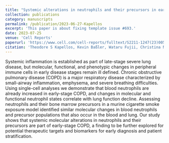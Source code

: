 ```yaml
---
title: "Systemic alterations in neutrophils and their precursors in early-stage chronic obstructive pulmonary disease"
collection: publications
category: manuscripts
permalink: /publication/2023-06-27-Kapellos
excerpt: 'This paper is about fixing template issue #693.'
date: 2023-07-25
venue: 'Cell Reports'
paperurl: 'https://www.cell.com/cell-reports/fulltext/S2211-1247(23)00536-3?uuid=uuid%3Aa9e3e6b9-7d08-4ee7-a0ac-e12b12cab01c'
citation: 'Theodore S Kapellos, Kevin Baßler, Wataru Fujii, Christina Nalkurthi, Anna C Schaar, <b>Lorenzo Bonaguro</b>, Tal Pecht, Izabela Galvao, Shobhit Agrawal, Adem Saglam, Erica Dudkin, Amit Frishberg, Elena de Domenico, Arik Horne, Chantal Donovan, Richard Y Kim, David Gallego-Ortega, Tessa E Gillett, Meshal Ansari, Jonas Schulte-Schrepping, Nina Offermann, Ignazio Antignano, Burcu Sivri, Wenying Lu, Mathew S Eapen, Martina van Uelft, Collins Osei-Sarpong, Maarten van den Berge, Hylke C Donker, Harry JM Groen, Sukhwinder S Sohal, Johanna Klein, Tina Schreiber, Andreas Feißt, Ali Önder Yildirim, Herbert B Schiller, Martijn C Nawijn, Matthias Becker, Kristian Händler, Marc Beyer, Melania Capasso, Thomas Ulas, Jan Hasenauer, Carmen Pizarro, Fabian J Theis, Philip M Hansbro, Dirk Skowasch, Joachim L Schultze. (2023). &quot;Systemic alterations in neutrophils and their precursors in early-stage chronic obstructive pulmonary disease.&quot; <i>Cell Reports</i>. 42(6).'
---
```


Systemic inflammation is established as part of late-stage severe lung disease, but molecular, functional, and phenotypic changes in peripheral immune cells in early disease stages remain ill defined. Chronic obstructive pulmonary disease (COPD) is a major respiratory disease characterized by small-airway inflammation, emphysema, and severe breathing difficulties. Using single-cell analyses we demonstrate that blood neutrophils are already increased in early-stage COPD, and changes in molecular and functional neutrophil states correlate with lung function decline. Assessing neutrophils and their bone marrow precursors in a murine cigarette smoke exposure model identified similar molecular changes in blood neutrophils and precursor populations that also occur in the blood and lung. Our study shows that systemic molecular alterations in neutrophils and their precursors are part of early-stage COPD, a finding to be further explored for potential therapeutic targets and biomarkers for early diagnosis and patient stratification.